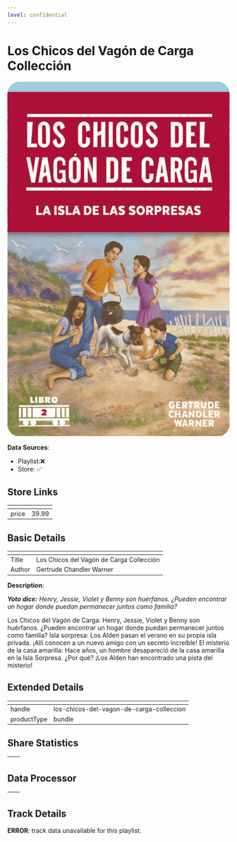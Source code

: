 ```yaml
---
level: confidential
---
```

# Los Chicos del Vagón de Carga Collección

![card_[4y0bH].png](../../img/cards/card_[4y0bH].png)

**Data Sources**: 

- Playlist:❌
- Store: ✅


## Store Links

| <!-- --> | <!-- --> |
| - | - |
| price | 39.99 |


## Basic Details

| <!-- --> | <!-- --> |
| - | - |
| Title | Los Chicos del Vagón de Carga Collección |
| Author | Gertrude Chandler Warner |

**Description**:

_**Yoto dice:** Henry, Jessie, Violet y Benny son huérfanos. ¿Pueden encontrar un hogar donde puedan permanecer juntos como familia?_

Los Chicos del Vagón de Carga: Henry, Jessie, Violet y Benny son huérfanos. ¿Pueden encontrar un hogar donde puedan permanecer juntos como familia? Isla sorpresa: Los Alden pasan el verano en su propia isla privada. ¡Allí conocen a un nuevo amigo con un secreto increíble! El misterio de la casa amarilla: Hace años, un hombre desapareció de la casa amarilla en la Isla Sorpresa. ¿Por qué? ¡Los Alden han encontrado una pista del misterio!


## Extended Details

| <!-- --> | <!-- --> |
| - | - |
| handle | los-chicos-del-vagon-de-carga-colleccion |
| productType | bundle |


## Share Statistics

| <!-- --> | <!-- --> |
| - | - |


## Data Processor

| <!-- --> | <!-- --> |
| - | - |


## Track Details

**ERROR**: track data unavailable for this playlist.
